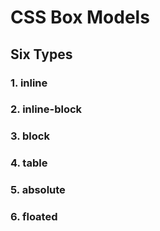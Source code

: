 # CSS Box Models

## Six Types
### 1. inline
### 2. inline-block
### 3. block
### 4. table
### 5. absolute
### 6. floated
